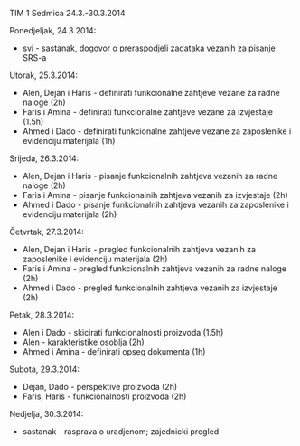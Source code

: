 TIM 1
Sedmica 24.3.-30.3.2014

Ponedjeljak, 24.3.2014:
- svi - sastanak, dogovor o preraspodjeli zadataka vezanih za pisanje SRS-a

Utorak, 25.3.2014:
- Alen, Dejan i Haris - definirati funkcionalne zahtjeve vezane za radne naloge (2h)
- Faris i Amina - definirati funkcionalne zahtjeve vezane za izvjestaje (1.5h)
- Ahmed i Dado - definirati funkcionalne zahtjeve vezane za zaposlenike i evidenciju materijala (1h)

Srijeda, 26.3.2014:
- Alen, Dejan i Haris - pisanje funkcionalnih zahtjeva vezanih za radne naloge (2h)
- Faris i Amina - pisanje funkcionalnih zahtjeva vezanih za izvjestaje (2h)
- Ahmed i Dado - pisanje funkcionalnih zahtjeva vezanih za zaposlenike i evidenciju materijala (2h)

Četvrtak, 27.3.2014:
- Alen, Dejan i Haris - pregled funkcionalnih zahtjeva vezanih za zaposlenike i evidenciju materijala (2h)
- Faris i Amina - pregled funkcionalnih zahtjeva vezanih za radne naloge (2h)
- Ahmed i Dado - pregled funkcionalnih zahtjeva vezanih za izvjestaje (2h)

Petak, 28.3.2014:
- Alen i Dado - skicirati funkcionalnosti proizvoda (1.5h)
- Alen - karakteristike osoblja (2h)
- Ahmed i Amina - definirati opseg dokumenta (1h)

Subota, 29.3.2014:
- Dejan, Dado - perspektive proizvoda (2h)
- Faris, Haris - funkcionalnosti proizvoda (2h)

Nedjelja, 30.3.2014:
- sastanak - rasprava o uradjenom; zajednicki pregled
